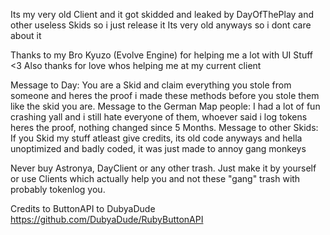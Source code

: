 Its my very old Client and it got skidded and leaked by DayOfThePlay and other useless Skids so i just release it
Its very old anyways so i dont care about it

Thanks to my Bro Kyuzo (Evolve Engine) for helping me a lot with UI Stuff <3
Also thanks for love whos helping me at my current client

Message to Day: You are a Skid and claim everything you stole from someone and heres the proof i made these methods before you stole them like the skid you are.
Message to the German Map people: I had a lot of fun crashing yall and i still hate everyone of them, whoever said i log tokens heres the proof, nothing changed since 5 Months.
Message to other Skids: If you Skid my stuff atleast give credits, its old code anyways and hella unoptimized and badly coded, it was just made to annoy gang monkeys

Never buy Astronya, DayClient or any other trash. Just make it by yourself or use Clients which actually help you and not these "gang" trash with probably tokenlog you.

Credits to ButtonAPI to DubyaDude https://github.com/DubyaDude/RubyButtonAPI

